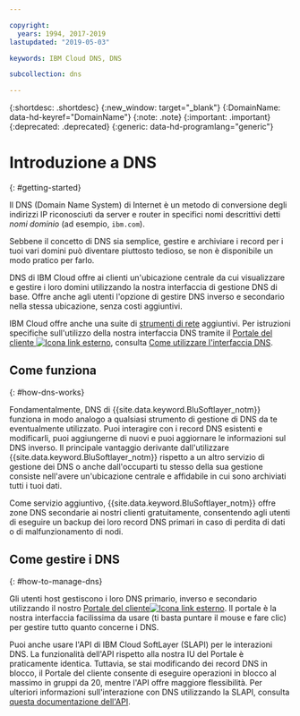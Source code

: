 ```yaml
---

copyright:
  years: 1994, 2017-2019
lastupdated: "2019-05-03"

keywords: IBM Cloud DNS, DNS

subcollection: dns

---
```


{:shortdesc: .shortdesc}
{:new_window: target="_blank"}
{:DomainName: data-hd-keyref="DomainName"}
{:note: .note}
{:important: .important}
{:deprecated: .deprecated}
{:generic: data-hd-programlang="generic"}

# Introduzione a DNS 
{: #getting-started}

Il DNS (Domain Name System) di Internet è un metodo di conversione degli indirizzi IP riconosciuti da server e router in specifici nomi descrittivi detti _nomi dominio_ (ad esempio, `ibm.com`).

Sebbene il concetto di DNS sia semplice, gestire e archiviare i record per i tuoi vari domini può diventare piuttosto tedioso, se non è disponibile un modo pratico per farlo.

DNS di IBM Cloud offre ai clienti un'ubicazione centrale da cui visualizzare e gestire i loro domini utilizzando la nostra interfaccia di gestione DNS di base. Offre anche agli utenti l'opzione di gestire DNS inverso e secondario nella stessa ubicazione, senza costi aggiuntivi.

IBM Cloud offre anche una suite di [strumenti di rete](/docs/infrastructure/network-tools?topic=network-tools-gettingstarted-with-network-tools#gettingstarted-with-network-tools) aggiuntivi. Per istruzioni specifiche sull'utilizzo della nostra interfaccia DNS tramite il [Portale del cliente ![Icona link esterno](../../icons/launch-glyph.svg "Icona link esterno")](https://{DomainName}/), consulta [Come utilizzare l'interfaccia DNS](/docs/infrastructure/dns?topic=dns-how-to-use-the-dns-interface).

## Come funziona
{: #how-dns-works}

Fondamentalmente, DNS di {{site.data.keyword.BluSoftlayer_notm}} funziona in modo analogo a qualsiasi strumento di gestione di DNS da te eventualmente utilizzato. Puoi interagire con i record DNS esistenti e modificarli, puoi aggiungerne di nuovi e puoi aggiornare le informazioni sul DNS inverso. Il principale vantaggio derivante dall'utilizzare {{site.data.keyword.BluSoftlayer_notm}} rispetto a un altro servizio di gestione dei DNS o anche dall'occuparti tu stesso della sua gestione consiste nell'avere un'ubicazione centrale e affidabile in cui sono archiviati tutti i tuoi dati.

Come servizio aggiuntivo, {{site.data.keyword.BluSoftlayer_notm}} offre zone DNS secondarie ai nostri clienti gratuitamente, consentendo agli utenti di eseguire un backup dei loro record DNS primari in caso di perdita di dati o di malfunzionamento di nodi.

## Come gestire i DNS
{: #how-to-manage-dns}

Gli utenti host gestiscono i loro DNS primario, inverso e secondario utilizzando il nostro [Portale del cliente![Icona link esterno](../../icons/launch-glyph.svg "Icona link esterno")](https://{DomainName}/). Il portale è la nostra interfaccia facilissima da usare (ti basta puntare il mouse e fare clic) per gestire tutto quanto concerne i DNS.

Puoi anche usare l'API di IBM Cloud SoftLayer (SLAPI) per le interazioni DNS. La funzionalità dell'API rispetto alla nostra IU del Portale è praticamente identica. Tuttavia, se stai modificando dei record DNS in blocco, il Portale del cliente consente di eseguire operazioni in blocco al massimo in gruppi da 20, mentre l'API offre maggiore flessibilità. Per ulteriori informazioni sull'interazione con DNS utilizzando la SLAPI, consulta [questa documentazione dell'API](/docs/infrastructure/dns?topic=dns-getting-started-with-the-dns-api#getting-started-with-the-dns-api).


